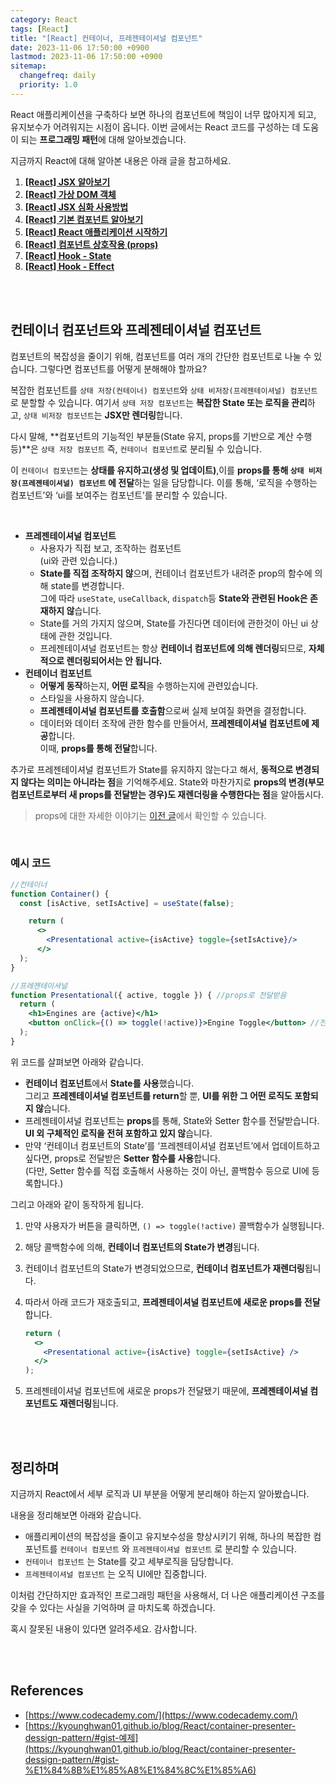 ```yaml
---
category: React
tags: [React]
title: "[React] 컨테이너, 프레젠테이셔널 컴포넌트"
date: 2023-11-06 17:50:00 +0900
lastmod: 2023-11-06 17:50:00 +0900
sitemap:
  changefreq: daily
  priority: 1.0
---
```


React 애플리케이션을 구축하다 보면 하나의 컴포넌트에 책임이 너무 많아지게 되고, 유지보수가 어려워지는 시점이 옵니다. 이번 글에서는 React 코드를 구성하는 데 도움이 되는 **프로그래밍 패턴**에 대해 알아보겠습니다.

지금까지 React에 대해 알아본 내용은 아래 글을 참고하세요.

1. **[[React] JSX 알아보기](https://taegyunwoo.github.io/react/Tech_React_JSX)**
2. **[[React] 가상 DOM 객체](https://taegyunwoo.github.io/react/Tech_React_VirtualDOM)**
3. **[[React] JSX 심화 사용방법](https://taegyunwoo.github.io/react/Tech_React_AdvJSX)**
4. **[[React] 기본 컴포넌트 알아보기](https://taegyunwoo.github.io/react/Tech_React_Basic_Component)**
5. **[[React] React 애플리케이션 시작하기](https://taegyunwoo.github.io/react/Tech_React_ReactStructure)**
6. **[[React] 컴포넌트 상호작용 (props)](https://taegyunwoo.github.io/react/Tech_React_Props)**
7. **[[React] Hook - State](https://taegyunwoo.github.io/react/Tech_React_StateHook)**
8. **[[React] Hook - Effect](https://taegyunwoo.github.io/react/Tech_React_EffectHook)**

<br/><br/>

## 컨테이너 컴포넌트와 프레젠테이셔널 컴포넌트

컴포넌트의 복잡성을 줄이기 위해, 컴포넌트를 여러 개의 간단한 컴포넌트로 나눌 수 있습니다. 그렇다면 컴포넌트를 어떻게 분해해야 할까요?

복잡한 컴포넌트를 `상태 저장(컨테이너) 컴포넌트`와 `상태 비저장(프레젠테이셔널) 컴포넌트`로 분할할 수 있습니다. 여기서 `상태 저장 컴포넌트`는 **복잡한 State 또는 로직을 관리**하고, `상태 비저장 컴포넌트`는 **JSX만 렌더링**합니다.

다시 말해, **컴포넌트의 기능적인 부분들(State 유지, props를 기반으로 계산 수행 등)**은 `상태 저장 컴포넌트` 즉, `컨테이너 컴포넌트`로 분리될 수 있습니다.

이 `컨테이너 컴포넌트`는 **상태를 유지하고(생성 및 업데이트)**,이를 **props를 통해 `상태 비저장(프레젠테이셔널) 컴포넌트` 에 전달**하는 일을 담당합니다. 이를 통해, ‘로직을 수행하는 컴포넌트’와 ‘ui를 보여주는 컴포넌트’를 분리할 수 있습니다.

<br/>

- **프레젠테이셔널 컴포넌트**
  - 사용자가 직접 보고, 조작하는 컴포넌트  
    (ui와 관련 있습니다.)
  - **State를 직접 조작하지 않**으며, 컨테이너 컴포넌트가 내려준 prop의 함수에 의해 state를 변경합니다.  
    그에 따라 `useState`, `useCallback`, `dispatch`등 **State와 관련된 Hook은 존재하지 않**습니다.
  - State를 거의 가지지 않으며, State를 가진다면 데이터에 관한것이 아닌 ui 상태에 관한 것입니다.
  - 프레젠테이셔널 컴포넌트는 항상 **컨테이너 컴포넌트에 의해 렌더링**되므로, **자체적으로 렌더링되어서는 안 됩니다.**
- **컨테이너 컴포넌트**
  - **어떻게 동작**하는지, **어떤 로직**을 수행하는지에 관련있습니다.
  - 스타일을 사용하지 않습니다.
  - **프레젠테이셔널 컴포넌트를 호출함**으로써 실제 보여질 화면을 결정합니다.
  - 데이터와 데이터 조작에 관한 함수를 만들어서, **프레젠테이셔널 컴포넌트에 제공**합니다.  
    이때, **props를 통해 전달**합니다.

추가로 프레젠테이셔널 컴포넌트가 State를 유지하지 않는다고 해서, **동적으로 변경되지 않다는 의미는 아니라는 점**을 기억해주세요. State와 마찬가지로 **props의 변경(부모 컴포넌트로부터 새 props를 전달받는 경우)도 재렌더링을 수행한다는 점**을 알아둡시다.

> props에 대한 자세한 이야기는 [이전 글](https://taegyunwoo.github.io/react/Tech_React_Props#props%EB%9E%80)에서 확인할 수 있습니다.

<br/>

### 예시 코드

```jsx
//컨테이너
function Container() {
  const [isActive, setIsActive] = useState(false);

	return (
	  <>
	    <Presentational active={isActive} toggle={setIsActive}/>
	  </>
  );
}

//프레젠테이셔널
function Presentational({ active, toggle }) { //props로 전달받음
  return (
    <h1>Engines are {active}</h1>
    <button onClick={() => toggle(!active)}>Engine Toggle</button> //전달받은 state setter 함수 사용
  );
}
```

위 코드를 살펴보면 아래와 같습니다.

- **컨테이너 컴포넌트**에서 **State를 사용**했습니다.  
  그리고 **프레젠테이셔널 컴포넌트를 return**할 뿐, **UI를 위한 그 어떤 로직도 포함되지 않**습니다.
- 프레젠테이셔널 컴포넌트는 **props**를 통해, State와 Setter 함수를 전달받습니다.  
  **UI 외 구체적인 로직을 전혀 포함하고 있지 않**습니다.
- 만약 ‘컨테이너 컴포넌트의 State’를 ‘프레젠테이셔널 컴포넌트’에서 업데이트하고 싶다면, props로 전달받은 **Setter 함수를 사용**합니다.  
  (다만, Setter 함수를 직접 호출해서 사용하는 것이 아닌, 콜백함수 등으로 UI에 등록합니다.)

그리고 아래와 같이 동작하게 됩니다.

1. 만약 사용자가 버튼을 클릭하면, `() => toggle(!active)` 콜백함수가 실행됩니다.
2. 해당 콜백함수에 의해, **컨테이너 컴포넌트의 State가 변경**됩니다.
3. 컨테이너 컴포넌트의 State가 변경되었으므로, **컨테이너 컴포넌트가 재렌더링**됩니다.
4. 따라서 아래 코드가 재호출되고, **프레젠테이셔널 컴포넌트에 새로운 props를 전달**합니다.

   ```jsx
   return (
     <>
       <Presentational active={isActive} toggle={setIsActive} />
     </>
   );
   ```

5. 프레젠테이셔널 컴포넌트에 새로운 props가 전달됐기 때문에, **프레젠테이셔널 컴포넌트도 재렌더링**됩니다.

<br/><br/>

## 정리하며

지금까지 React에서 세부 로직과 UI 부분을 어떻게 분리해야 하는지 알아봤습니다.

내용을 정리해보면 아래와 같습니다.

- 애플리케이션의 복잡성을 줄이고 유지보수성을 향상시키기 위해, 하나의 복잡한 컴포넌트를 `컨테이너 컴포넌트` 와 `프레젠테이셔널 컴포넌트` 로 분리할 수 있습니다.
- `컨테이너 컴포넌트` 는 State를 갖고 세부로직을 담당합니다.
- `프레젠테이셔널 컴포넌트` 는 오직 UI에만 집중합니다.

이처럼 간단하지만 효과적인 프로그래밍 패턴을 사용해서, 더 나은 애플리케이션 구조를 갖을 수 있다는 사실을 기억하며 글 마치도록 하겠습니다.

혹시 잘못된 내용이 있다면 알려주세요. 감사합니다.

<br/><br/>

## References

- [https://www.codecademy.com/](https://www.codecademy.com/)
- [https://kyounghwan01.github.io/blog/React/container-presenter-dessign-pattern/#gist-예제](https://kyounghwan01.github.io/blog/React/container-presenter-dessign-pattern/#gist-%E1%84%8B%E1%85%A8%E1%84%8C%E1%85%A6)
